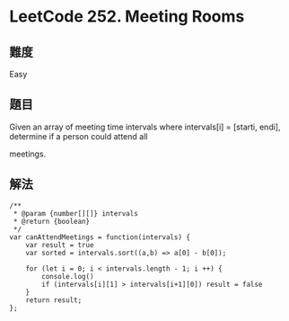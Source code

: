 # LeetCode 252. Meeting Rooms

## 難度

Easy

## 題目

Given an array of meeting time intervals where intervals[i] = [starti, endi], determine if a person could attend all 

meetings.

## 解法
```
/**
 * @param {number[][]} intervals
 * @return {boolean}
 */
var canAttendMeetings = function(intervals) {
    var result = true
    var sorted = intervals.sort((a,b) => a[0] - b[0]);

    for (let i = 0; i < intervals.length - 1; i ++) {
        console.log()
        if (intervals[i][1] > intervals[i+1][0]) result = false
    }
    return result;
};
```